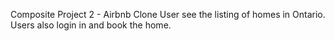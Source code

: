 Composite Project 2 - Airbnb Clone
User see the listing of homes in Ontario. Users also login in and book the home.
